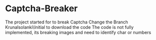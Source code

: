 # Captcha-Breaker
The project started for to break Captcha
Change the Branch Krunalsolanki\Initial to download the code
The code is not fully implemented, its breaking images and need to identify char or numbers
